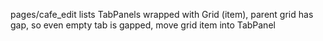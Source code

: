 pages/cafe_edit lists TabPanels wrapped with Grid (item), parent grid has gap, so even empty tab is gapped, move grid item into TabPanel
